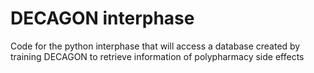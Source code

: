 # DECAGON interphase

Code for the python interphase that will access a database created by training DECAGON to retrieve information of polypharmacy side effects
